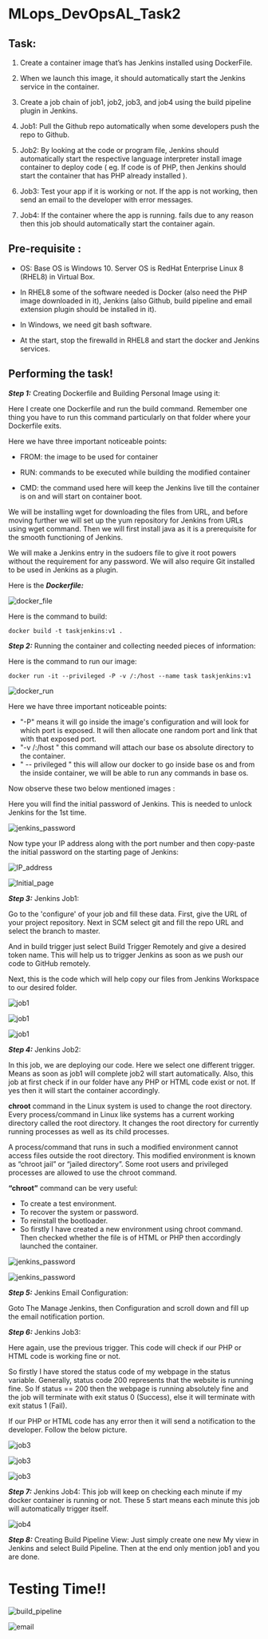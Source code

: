 # MLops_DevOpsAL_Task2

## Task:

1. Create a container image that’s has Jenkins installed using DockerFile.

2. When we launch this image, it should automatically start the Jenkins service in the container.

3. Create a job chain of job1, job2, job3, and job4 using the build pipeline plugin in Jenkins.

4. Job1: Pull the Github repo automatically when some developers push the repo to Github.

5. Job2: By looking at the code or program file, Jenkins should automatically start the respective language interpreter install image container to deploy code ( eg. If code is of PHP, then Jenkins should start the container that has PHP already installed ).

6. Job3: Test your app if it is working or not. If the app is not working, then send an email to the developer with error messages.

7. Job4: If the container where the app is running. fails due to any reason then this job should automatically start the container again.

## Pre-requisite :

* OS: Base OS is Windows 10. Server OS is RedHat Enterprise Linux 8 (RHEL8) in Virtual Box.

* In RHEL8 some of the software needed is Docker (also need the PHP image downloaded in it), Jenkins (also Github, build pipeline and email extension plugin should be installed in it).

* In Windows, we need git bash software.

* At the start, stop the firewalld in RHEL8 and start the docker and Jenkins services.

## Performing the task!

***Step 1:*** Creating Dockerfile and Building Personal Image using it:

Here I create one Dockerfile and run the build command. Remember one thing you have to run this command particularly on that folder where your Dockerfile exits.

Here we have three important noticeable points:

* FROM: the image to be used for container

* RUN: commands to be executed while building the modified container

* CMD: the command used here will keep the Jenkins live till the container is on and will start on container boot.

We will be installing wget for downloading the files from URL, and before moving further we will set up the yum repository for Jenkins from URLs using wget command. Then we will first install java as it is a prerequisite for the smooth functioning of Jenkins.

We will make a Jenkins entry in the sudoers file to give it root powers without the requirement for any password. We will also require Git installed to be used in Jenkins as a plugin.

Here is the ***Dockerfile:***

![docker_file](https://github.com/rohankumawat/MLops_DevOpsAL_Task2/blob/master/Snippets/DockerFile.png)

Here is the command to build:

```
docker build -t taskjenkins:v1 .
```

***Step 2:*** Running the container and collecting needed pieces of information:

Here is the command to run our image: 

```
docker run -it --privileged -P -v /:/host --name task taskjenkins:v1
```

![docker_run](https://github.com/rohankumawat/MLops_DevOpsAL_Task2/blob/master/Snippets/DockerRunCommand.png)

Here we have three important noticeable points:

* "-P" means it will go inside the image's configuration and will look for which port is exposed. It will then allocate one random port and link that with that exposed port.
* "-v /:/host " this command will attach our base os absolute directory to the container.
* " -- privileged " this will allow our docker to go inside base os and from the inside container, we will be able to run any commands in base os.

Now observe these two below mentioned images :

Here you will find the initial password of Jenkins. This is needed to unlock Jenkins for the 1st time.

![jenkins_password](https://github.com/rohankumawat/MLops_DevOpsAL_Task2/blob/master/Snippets/JenkinsPassword.png)

Now type your IP address along with the port number and then copy-paste the initial password on the starting page of Jenkins:

![IP_address](https://github.com/rohankumawat/MLops_DevOpsAL_Task2/blob/master/Snippets/Port.png)

![Initial_page](https://github.com/rohankumawat/MLops_DevOpsAL_Task2/blob/master/Snippets/Jenkins1.png)

***Step 3:*** Jenkins Job1:

Go to the 'configure' of your job and fill these data. First, give the URL of your project repository. Next in SCM select git and fill the repo URL and select the branch to master.

And in build trigger just select Build Trigger Remotely and give a desired token name. This will help us to trigger Jenkins as soon as we push our code to GitHub remotely.

Next, this is the code which will help copy our files from Jenkins Workspace to our desired folder.

![job1](https://github.com/rohankumawat/MLops_DevOpsAL_Task2/blob/master/Snippets/Job1(1).png)

![job1](https://github.com/rohankumawat/MLops_DevOpsAL_Task2/blob/master/Snippets/Job1(2).png)

![job1](https://github.com/rohankumawat/MLops_DevOpsAL_Task2/blob/master/Snippets/Job1(3).png)

***Step 4:*** Jenkins Job2:

In this job, we are deploying our code. Here we select one different trigger. Means as soon as job1 will complete job2 will start automatically. Also, this job at first check if in our folder have any PHP or HTML code exist or not. If yes then it will start the container accordingly.

**chroot** command in the Linux system is used to change the root directory. Every process/command in Linux like systems has a current working directory called the root directory. It changes the root directory for currently running processes as well as its child processes.

A process/command that runs in such a modified environment cannot access files outside the root directory. This modified environment is known as “chroot jail” or “jailed directory”. Some root users and privileged processes are allowed to use the chroot command.

**“chroot”** command can be very useful:

* To create a test environment.
* To recover the system or password.
* To reinstall the bootloader.
* So firstly I have created a new environment using chroot command. Then checked whether the file is of HTML or PHP then accordingly launched the container.

![jenkins_password](https://github.com/rohankumawat/MLops_DevOpsAL_Task2/blob/master/Snippets/Job2(1).png)

![jenkins_password](https://github.com/rohankumawat/MLops_DevOpsAL_Task2/blob/master/Snippets/Job2(2).png)

***Step 5:*** Jenkins Email Configuration:

Goto The Manage Jenkins, then Configuration and scroll down and fill up the email notification portion.

***Step 6:*** Jenkins Job3:

Here again, use the previous trigger. This code will check if our PHP or HTML code is working fine or not.

So firstly I have stored the status code of my webpage in the status variable. Generally, status code 200 represents that the website is running fine. So If status == 200 then the webpage is running absolutely fine and the job will terminate with exit status 0 (Success), else it will terminate with exit status 1 (Fail).

If our PHP or HTML code has any error then it will send a notification to the developer. Follow the below picture.

![job3](https://github.com/rohankumawat/MLops_DevOpsAL_Task2/blob/master/Snippets/Job3(1).png)

![job3](https://github.com/rohankumawat/MLops_DevOpsAL_Task2/blob/master/Snippets/Job3(2).png)

![job3](https://github.com/rohankumawat/MLops_DevOpsAL_Task2/blob/master/Snippets/Job3(3).png)

***Step 7:*** Jenkins Job4:
This job will keep on checking each minute if my docker container is running or not. These 5 start means each minute this job will automatically trigger itself.

![job4](https://github.com/rohankumawat/MLops_DevOpsAL_Task2/blob/master/Snippets/Job4.png)

***Step 8:*** Creating Build Pipeline View:
Just simply create one new My view in Jenkins and select Build Pipeline. Then at the end only mention job1 and you are done.

# Testing Time!!

![build_pipeline](https://github.com/rohankumawat/MLops_DevOpsAL_Task2/blob/master/Snippets/BuildPipeline.png)

![email](https://github.com/rohankumawat/MLops_DevOpsAL_Task2/blob/master/Snippets/Email.png)
